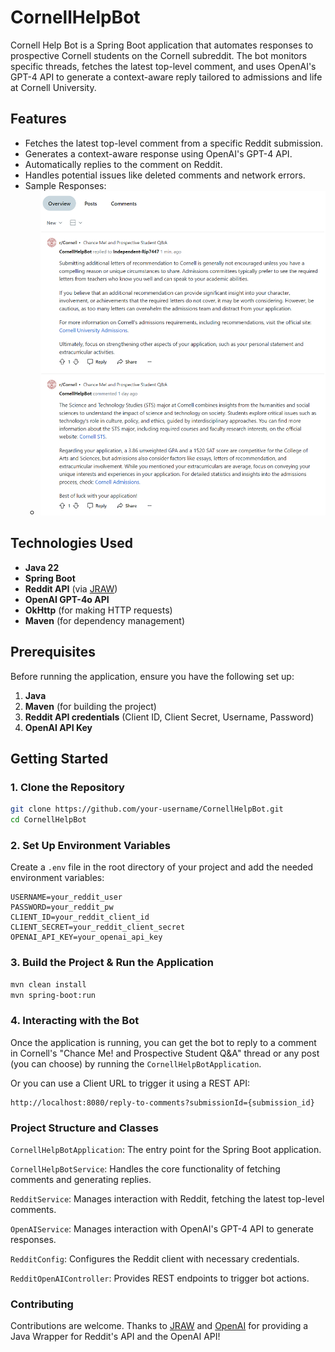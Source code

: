# CornellHelpBot

Cornell Help Bot is a Spring Boot application that automates responses to prospective Cornell students on the Cornell subreddit. The bot monitors specific threads, fetches the latest top-level comment, and uses OpenAI's GPT-4 API to generate a context-aware reply tailored to admissions and life at Cornell University.

## Features

- Fetches the latest top-level comment from a specific Reddit submission.
- Generates a context-aware response using OpenAI's GPT-4 API.
- Automatically replies to the comment on Reddit.
- Handles potential issues like deleted comments and network errors.
- Sample Responses:
  - ![img.png](img.png)
## Technologies Used

- **Java 22**
- **Spring Boot**
- **Reddit API** (via [JRAW](https://github.com/mattbdean/JRAW))
- **OpenAI GPT-4o API**
- **OkHttp** (for making HTTP requests)
- **Maven** (for dependency management)

## Prerequisites

Before running the application, ensure you have the following set up:

1. **Java**
2. **Maven** (for building the project)
3. **Reddit API credentials** (Client ID, Client Secret, Username, Password)
4. **OpenAI API Key**

## Getting Started

### 1. Clone the Repository

```bash
git clone https://github.com/your-username/CornellHelpBot.git
cd CornellHelpBot
```

### 2. Set Up Environment Variables
Create a `.env` file in the root directory of your project and add the needed environment variables:
```
USERNAME=your_reddit_user
PASSWORD=your_reddit_pw
CLIENT_ID=your_reddit_client_id
CLIENT_SECRET=your_reddit_client_secret
OPENAI_API_KEY=your_openai_api_key
```

### 3. Build the Project & Run the Application
```bash
mvn clean install
mvn spring-boot:run
```

### 4. Interacting with the Bot
Once the application is running, you can get the bot to reply to a comment in Cornell's "Chance Me! and Prospective Student Q&A" thread or any post (you can choose) by running the `CornellHelpBotApplication`.

Or you can use a Client URL to trigger it using a REST API:
```
http://localhost:8080/reply-to-comments?submissionId={submission_id}
```

### Project Structure and Classes
`CornellHelpBotApplication`: The entry point for the Spring Boot application.

`CornellHelpBotService`: Handles the core functionality of fetching comments and generating replies.

`RedditService`: Manages interaction with Reddit, fetching the latest top-level comments.

`OpenAIService`: Manages interaction with OpenAI's GPT-4 API to generate responses.

`RedditConfig`: Configures the Reddit client with necessary credentials.

`RedditOpenAIController`: Provides REST endpoints to trigger bot actions.

### Contributing
Contributions are welcome.
Thanks to [JRAW](https://github.com/mattbdean/JRAW) and [OpenAI](https://openai.com/) for providing a Java Wrapper for Reddit's API and the OpenAI API!
